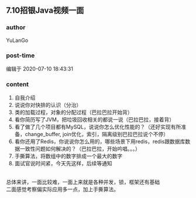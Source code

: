 ## 7.10招银Java视频一面
### author 
YuLanGo
### post-time 

编辑于  2020-07-10 18:43:31
### content 
<div class="post-topic-des nc-post-content">
 <ol>
  <li>
   自我介绍
  </li>
  <li>
   说说你对快排的认识（分治）
  </li>
  <li>
   类的加载过程，对象的分配过程（巴拉巴拉开始背）
  </li>
  <li>
   看你简历写了JVM，把垃圾回收相关的都说一说（巴拉巴拉，接着背）
  </li>
  <li>
   看了做了几个项目都有MySQL，说说你怎么优化性能的？（还好实现有所准备，change_buffer, join优化，索引，隔离级别巴拉巴拉说个不停）
  </li>
  <li>
   看你还用了Redis，你说说你怎么用的，哪些场景下用redis，redis跟数据库数据一致性问题如何解决的？（巴拉巴拉，开始吟唱。。。）
  </li>
  <li>
   手撕算法，将数组中的数字排成一个最大的数字
  </li>
  <li>
   面试官说时间紧，今天先这样，后续等通知
  </li>
 </ol>
 <div>
  <br/>
 </div>
 <div>
  总体来讲，一面比较难，一面上来就是各种并发，锁，框架还有基础
 </div>
 <div>
  二面感觉考察偏实际应用多一点，加上手撕算法。
 </div>
</div>
